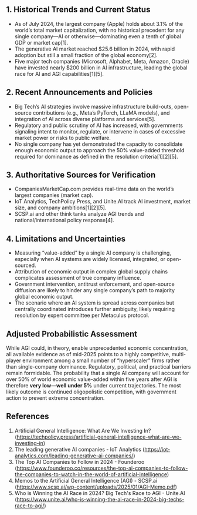 ## 1. Historical Trends and Current Status

- As of July 2024, the largest company (Apple) holds about 3.1% of the world’s total market capitalization, with no historical precedent for any single company—AI or otherwise—dominating even a tenth of global GDP or market cap[1].
- The generative AI market reached $25.6 billion in 2024, with rapid adoption but still a small fraction of the global economy[2].
- Five major tech companies (Microsoft, Alphabet, Meta, Amazon, Oracle) have invested nearly $200 billion in AI infrastructure, leading the global race for AI and AGI capabilities[1][5].

## 2. Recent Announcements and Policies

- Big Tech’s AI strategies involve massive infrastructure build-outs, open-source contributions (e.g., Meta’s PyTorch, LLaMA models), and integration of AI across diverse platforms and services[5].
- Regulatory and public scrutiny of AI has increased, with governments signaling intent to monitor, regulate, or intervene in cases of excessive market power or risks to public welfare.
- No single company has yet demonstrated the capacity to consolidate enough economic output to approach the 50% value-added threshold required for dominance as defined in the resolution criteria[1][2][5].

## 3. Authoritative Sources for Verification

- CompaniesMarketCap.com provides real-time data on the world’s largest companies (market cap).
- IoT Analytics, TechPolicy Press, and Unite.AI track AI investment, market size, and company ambitions[1][2][5].
- SCSP.ai and other think tanks analyze AGI trends and national/international policy response[4].

## 4. Limitations and Uncertainties

- Measuring “value-added” by a single AI company is challenging, especially when AI systems are widely licensed, integrated, or open-sourced.
- Attribution of economic output in complex global supply chains complicates assessment of true company influence.
- Government intervention, antitrust enforcement, and open-source diffusion are likely to hinder any single company’s path to majority global economic output.
- The scenario where an AI system is spread across companies but centrally coordinated introduces further ambiguity, likely requiring resolution by expert committee per Metaculus protocol.

## Adjusted Probabilistic Assessment

While AGI could, in theory, enable unprecedented economic concentration, all available evidence as of mid-2025 points to a highly competitive, multi-player environment among a small number of “hyperscaler” firms rather than single-company dominance. Regulatory, political, and practical barriers remain formidable. The probability that a single AI company will account for over 50% of world economic value-added within five years after AGI is therefore **very low—well under 5%** under current trajectories. The most likely outcome is continued oligopolistic competition, with government action to prevent extreme concentration.

## References

1. Artificial General Intelligence: What Are We Investing In? (https://techpolicy.press/artificial-general-intelligence-what-are-we-investing-in)
2. The leading generative AI companies - IoT Analytics (https://iot-analytics.com/leading-generative-ai-companies/)
3. The Top AI Companies to Follow in 2024 - Founderoo (https://www.founderoo.co/resources/the-top-ai-companies-to-follow-the-companies-to-watch-in-the-world-of-artificial-intelligence)
4. Memos to the Artificial General Intelligence (AGI) - SCSP.ai (https://www.scsp.ai/wp-content/uploads/2025/01/AGI-Memo.pdf)
5. Who is Winning the AI Race in 2024? Big Tech's Race to AGI - Unite.AI (https://www.unite.ai/who-is-winning-the-ai-race-in-2024-big-techs-race-to-agi/)